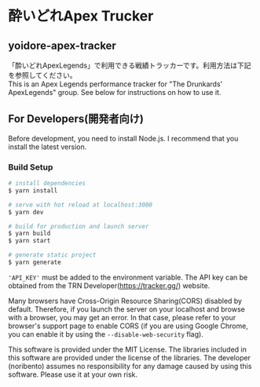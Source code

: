 # 酔いどれApex Trucker

## yoidore-apex-tracker

「酔いどれApexLegends」で利用できる戦績トラッカーです。利用方法は下記を参照してください。  
This is an Apex Legends performance tracker for "The Drunkards' ApexLegends" group. See below for instructions on how to use it.

## For Developers(開発者向け)

Before development, you need to install Node.js. I recommend that you install the latest version.

### Build Setup

```bash
# install dependencies
$ yarn install

# serve with hot reload at localhost:3000
$ yarn dev

# build for production and launch server
$ yarn build
$ yarn start

# generate static project
$ yarn generate
```

`'API_KEY'` must be added to the environment variable. The API key can be obtained from the TRN Developer(https://tracker.gg/) website.

Many browsers have Cross-Origin Resource Sharing(CORS) disabled by default. Therefore, if you launch the server on your localhost and browse with a browser, you may get an error. In that case, please refer to your browser's support page to enable CORS (if you are using Google Chrome, you can enable it by using the `--disable-web-security` flag).

This software is provided under the MIT License. The libraries included in this software are provided under the license of the libraries. The developer (noribento) assumes no responsibility for any damage caused by using this software. Please use it at your own risk.

